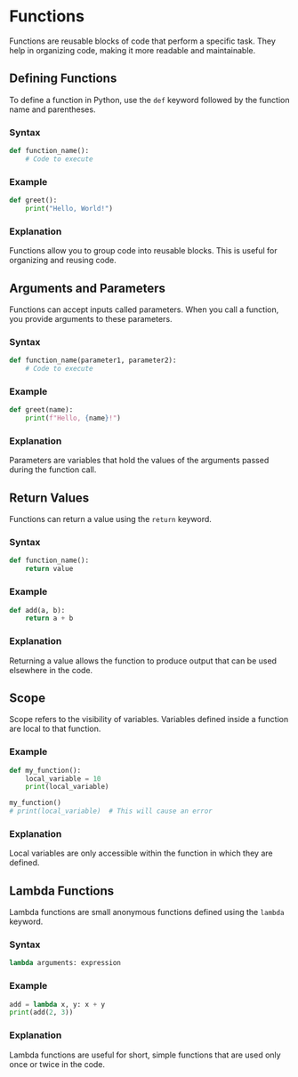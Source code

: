 # Functions

Functions are reusable blocks of code that perform a specific task. They help in organizing code, making it more readable and maintainable.

## Defining Functions

To define a function in Python, use the `def` keyword followed by the function name and parentheses.

### Syntax

```python
def function_name():
    # Code to execute
```

### Example

```python
def greet():
    print("Hello, World!")
```

### Explanation

Functions allow you to group code into reusable blocks. This is useful for organizing and reusing code.

## Arguments and Parameters

Functions can accept inputs called parameters. When you call a function, you provide arguments to these parameters.

### Syntax

```python
def function_name(parameter1, parameter2):
    # Code to execute
```

### Example

```python
def greet(name):
    print(f"Hello, {name}!")
```

### Explanation

Parameters are variables that hold the values of the arguments passed during the function call.

## Return Values

Functions can return a value using the `return` keyword.

### Syntax

```python
def function_name():
    return value
```

### Example

```python
def add(a, b):
    return a + b
```

### Explanation

Returning a value allows the function to produce output that can be used elsewhere in the code.

## Scope

Scope refers to the visibility of variables. Variables defined inside a function are local to that function.

### Example

```python
def my_function():
    local_variable = 10
    print(local_variable)

my_function()
# print(local_variable)  # This will cause an error
```

### Explanation

Local variables are only accessible within the function in which they are defined.

## Lambda Functions

Lambda functions are small anonymous functions defined using the `lambda` keyword.

### Syntax

```python
lambda arguments: expression
```

### Example

```python
add = lambda x, y: x + y
print(add(2, 3))
```

### Explanation

Lambda functions are useful for short, simple functions that are used only once or twice in the code.

